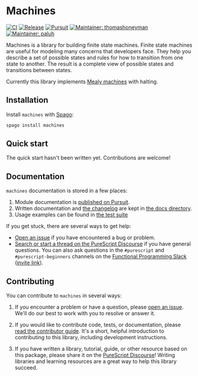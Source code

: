 # Machines

[![CI](https://github.com/purescript-contrib/purescript-machines/workflows/CI/badge.svg?branch=main)](https://github.com/purescript-contrib/purescript-machines/actions?query=workflow%3ACI+branch%3Amain)
[![Release](http://img.shields.io/github/release/purescript-contrib/purescript-machines.svg)](https://github.com/purescript-contrib/purescript-machines/releases)
[![Pursuit](http://pursuit.purescript.org/packages/purescript-machines/badge)](http://pursuit.purescript.org/packages/purescript-machines)
[![Maintainer: thomashoneyman](https://img.shields.io/badge/maintainer-thomashoneyman-teal.svg)](http://github.com/thomashoneyman)
[![Maintainer: paluh](https://img.shields.io/badge/maintainer-paluh-teal.svg)](http://github.com/paluh)

Machines is a library for building finite state machines. Finite state machines are useful for modeling many concerns that developers face. They help you describe a set of possible states and rules for how to transition from one state to another. The result is a complete view of possible states and transitions between states.

Currently this library implements [Mealy machines](https://en.wikipedia.org/wiki/Mealy_machine) with halting.

## Installation

Install `machines` with [Spago](https://github.com/purescript/spago):

```sh
spago install machines
```

## Quick start

The quick start hasn't been written yet. Contributions are welcome!

## Documentation

`machines` documentation is stored in a few places:

1. Module documentation is [published on Pursuit](https://pursuit.purescript.org/packages/purescript-machines).
2. Written documentation and [the changelog](./docs/CHANGELOG.md) are kept in [the docs directory](./docs).
3. Usage examples can be found in [the test suite](./test)

If you get stuck, there are several ways to get help:

- [Open an issue](https://github.com/purescript-contrib/purescript-machines/issues) if you have encountered a bug or problem.
- [Search or start a thread on the PureScript Discourse](https://discourse.purescript.org) if you have general questions. You can also ask questions in the `#purescript` and `#purescript-beginners` channels on the [Functional Programming Slack](https://functionalprogramming.slack.com) ([invite link](https://fpchat-invite.herokuapp.com/)).

## Contributing

You can contribute to `machines` in several ways:

1. If you encounter a problem or have a question, please [open an issue](https://github.com/purescript-contrib/purescript-machines/issues). We'll do our best to work with you to resolve or answer it.

2. If you would like to contribute code, tests, or documentation, please [read the contributor guide](./.github/CONTRIBUTING.md). It's a short, helpful introduction to contributing to this library, including development instructions.

3. If you have written a library, tutorial, guide, or other resource based on this package, please share it on the [PureScript Discourse](https://discourse.purescript.org)! Writing libraries and learning resources are a great way to help this library succeed.
